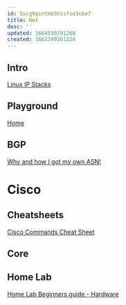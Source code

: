 ```yaml
---
id: 5scg9qintmb5hisfsa3cke7
title: Net
desc: ''
updated: 1664530291268
created: 1662399261324
---
```


## Intro

[Linux IP Stacks](https://www.satchell.net/ipstacks/toc.html)

## Playground

[Home](https://dn42.eu/Home)

## BGP

[Why and how I got my own ASN!](https://chown.me/blog/getting-my-own-asn)

# Cisco

## Cheatsheets

[Cisco Commands Cheat Sheet](https://www.netwrix.com/cisco_commands_cheat_sheet.html)

[](https://w7cloud.com/packet-tracer-cisco-commands-list-cli-basic/)

## Core

[](https://www.bgp4.as/)

## Home Lab

[Home Lab Beginners guide - Hardware](https://haydenjames.io/home-lab-beginners-guide-hardware/)